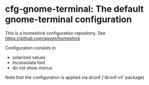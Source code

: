 # cfg-gnome-terminal: The default gnome-terminal configuration

This is a homeshick configuration repository. See
https://github.com/agvim/homeshick

Configuration consists in
- solarized values
- Inconsolata font
- do not show menus

Note that the configuration is applied via dconf ('dconf-cli' package)
